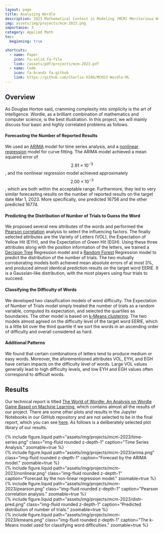 ```yaml
---
layout: page
title: Analyzing Wordle
description: 2023 Mathematical Contest in Modeling (MCM) Meritorious Winner
img: assets/img/projects/mcm-2023.png
importance: 3
category: Applied Math
toc:
  beginning: true

shortcuts:
  - name: Paper
    icon: fa-solid fa-file
    link: /assets/pdf/projects/mcm-2023.pdf
  - name: Code
    icon: fa-brands fa-github
    link: https://github.com/Charlie-XIAO/MCM23-Wordle-ML
---
```


## Overview

As Douglas Horton said, cramming complexity into simplicity is the art of intelligence. Wordle, as a brilliant combination of mathematics and computer science, is the best illustration. In this project, we will mainly discuss four basic and highly correlated problems as follows.

#### Forecasting the Number of Reported Results

We used an [ARIMA](https://en.wikipedia.org/wiki/Autoregressive_integrated_moving_average) model for time series analysis, and a [nonlinear regression](https://en.wikipedia.org/wiki/Nonlinear_regression) model for curve fitting. The ARIMA model achieved a mean squared error of $$ 2.91\times10^{-3} $$, and the nonlinear regression model achieved approximately $$ 2.00\times10^{-3} $$, which are both within the acceptable range. Furthermore, they led to very similar forecasting results on the number of reported results on the target date Mar 1, 2023. More specifically, one predicted 16756 and the other predicted 16774.

#### Predicting the Distribution of Number of Trials to Guess the Word

We proposed several new attributes of the words and performed the [Pearson correlation](https://en.wikipedia.org/wiki/Pearson_correlation_coefficient) analysis to select the influencing factors. The finally selected attributes are the Variety of Letters (VOL), the Expectation of Yellow Hit (EYH), and the Expectation of Green Hit (EGH). Using these three attributes along with the position information of the letters, we trained a [Decision Tree](https://en.wikipedia.org/wiki/Decision_tree) Regression model and a [Random Forest](https://en.wikipedia.org/wiki/Random_forest) Regression model to predict the distribution of the number of trials. The two mutually corroborating models both achieved mean absolute errors of at most 3%, and produced almost identical prediction results on the target word EERIE. It is a Gaussian-like distribution, with the most players using four trials to succeed.

#### Classifying the Difficulty of Words

We developed two classification models of word difficulty. The Expectation of Number of Trials model simply treated the number of trials as a random variable, computed its expectation, and selected the quartiles as boundaries. The other model is based on [k-Means clustering](https://en.wikipedia.org/wiki/K-means_clustering). The two models almost agreed on the difficulty level of the target word EERIE, which is a little bit over the third quartile if we sort the words in an ascending order of difficulty and overall considered as hard.

#### Additional Patterns

We found that certain combinations of letters tend to produce medium or easy words. Moreover, the aforementioned attributes VOL, EYH, and EGH have certain impacts on the difficulty level of words. Large VOL values generally lead to high difficulty levels, and low EYH and EGH values often correspond to difficult words.

## Results

Our technical report is titled [The World of Wordle: An Analysis on Wordle Game Based on Machine Learning](/assets/pdf/projects/mcm-2023-c.pdf), which contains almost all the results of our project. There are some other plots and results in the Jupyter Notebooks in our GitHub repository and are not selected to be in the final report, which you can see [here](https://github.com/Charlie-XIAO/MCM23-Wordle-ML). As follows is a deliberately selected plot library of our results.

<div class="row mt-3">
  <div class="col-sm mt-3 mt-md-0">
    {% include figure.liquid
      path="assets/img/projects/mcm-2023/time-series.png"
      class="img-fluid rounded z-depth-1"
      caption="Time Series Analysis."
      zoomable=true
    %}
  </div>
</div>

<div class="row mt-3">
  <div class="col-sm mt-3 mt-md-0">
    {% include figure.liquid
      path="assets/img/projects/mcm-2023/arima.png"
      class="img-fluid rounded z-depth-1"
      caption="Forecast by the ARIMA model."
      zoomable=true
    %}
  </div>
  <div class="col-sm mt-3 mt-md-0">
    {% include figure.liquid
      path="assets/img/projects/mcm-2023/nonlinear.png"
      class="img-fluid rounded z-depth-1"
      caption="Forecast by the non-linear regression model."
      zoomable=true
    %}
  </div>
</div>

<div class="row mt-3">
  <div class="col-sm mt-3 mt-md-0">
    {% include figure.liquid
      path="assets/img/projects/mcm-2023/pearson.png"
      class="img-fluid rounded z-depth-1"
      caption="Pearson correlation analysis."
      zoomable=true
    %}
  </div>
  <div class="col-sm mt-3 mt-md-0">
    {% include figure.liquid
      path="assets/img/projects/mcm-2023/distr-pred.png"
      class="img-fluid rounded z-depth-1"
      caption="Predicted distribution of number of trials."
      zoomable=true
    %}
  </div>
</div>

<div class="row mt-3">
  <div class="col-sm mt-3 mt-md-0">
    {% include figure.liquid
      path="assets/img/projects/mcm-2023/kmeans.png"
      class="img-fluid rounded z-depth-1"
      caption="The k-Means model used for classifying word difficulties."
      zoomable=true
    %}
  </div>
</div>
